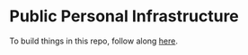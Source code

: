 # Public Personal Infrastructure

To build things in this repo, follow along [here](https://nickolasteixeira.medium.com/how-to-use-terraform-modules-to-create-an-aws-ecs-cluster-with-an-attached-alb-d7963393c53c).
